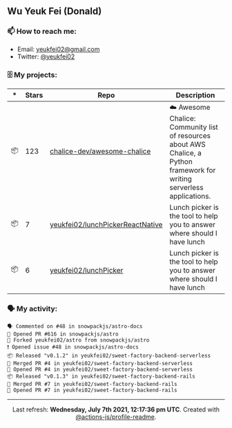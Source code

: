## Wu Yeuk Fei (Donald)

### 📫 How to reach me:

- Email: [yeukfei02@gmail.com](yeukfei02@gmail.com)
- Twitter: [@yeukfei02](https://twitter.com/yeukfei02)

### 🗄 My projects:

|*|Stars|Repo|Description|
|---|---|---|---|
| 📦 | 123 | [chalice-dev/awesome-chalice](https://github.com/chalice-dev/awesome-chalice) | ☁️ Awesome Chalice: Community list of resources about AWS Chalice, a Python framework for writing serverless applications. |
| 📦 | 7 | [yeukfei02/lunchPickerReactNative](https://github.com/yeukfei02/lunchPickerReactNative) | Lunch picker is the tool to help you to answer where should I have lunch |
| 📦 | 6 | [yeukfei02/lunchPicker](https://github.com/yeukfei02/lunchPicker) | Lunch picker is the tool to help you to answer where should I have lunch |

### 🗣 My activity:

```
🗣 Commented on #48 in snowpackjs/astro-docs
💪 Opened PR #616 in snowpackjs/astro
🍴 Forked yeukfei02/astro from snowpackjs/astro
❗️ Opened issue #48 in snowpackjs/astro-docs
📦 Released "v0.1.2" in yeukfei02/sweet-factory-backend-serverless
🎉 Merged PR #4 in yeukfei02/sweet-factory-backend-serverless
💪 Opened PR #4 in yeukfei02/sweet-factory-backend-serverless
📦 Released "v0.1.3" in yeukfei02/sweet-factory-backend-rails
🎉 Merged PR #7 in yeukfei02/sweet-factory-backend-rails
💪 Opened PR #7 in yeukfei02/sweet-factory-backend-rails
```

---

<p align="center">Last refresh: <b>Wednesday, July 7th 2021, 12:17:36 pm UTC</b>. Created with <a href=https://github.com/marketplace/actions/profile-readme>@actions-js/profile-readme</a>.</p>
